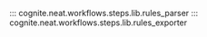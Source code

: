 ::: cognite.neat.workflows.steps.lib.rules_parser
::: cognite.neat.workflows.steps.lib.rules_exporter
